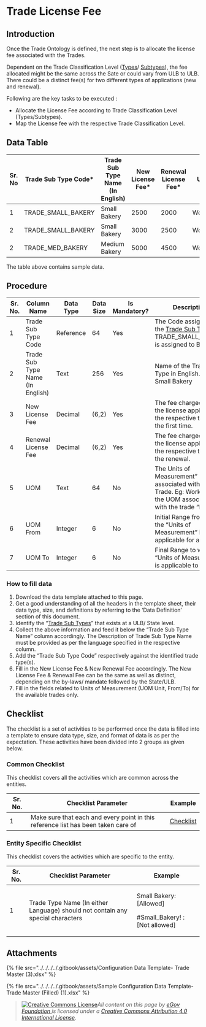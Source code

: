 # Trade License Fee

## Introduction <a href="#introduction" id="introduction"></a>

Once the Trade Ontology is defined, the next step is to allocate the license fee associated with the Trades.

Dependent on the Trade Classification Level ([Types](trade-type.md)/ [Subtypes](trade-sub-type.md)), the fee allocated might be the same across the Sate or could vary from ULB to ULB. There could be a distinct fee(s) for two different types of applications (new and renewal).

Following are the key tasks to be executed :

* Allocate the License Fee according to Trade Classification Level (Types/Subtypes).
* Map the License fee with the respective Trade Classification Level.

## Data Table <a href="#data-table" id="data-table"></a>

| Sr. No | Trade Sub Type Code\* | Trade Sub Type Name (In English) | New License Fee\* | Renewal License Fee\* | UOM     | UOM From | UOM To |
| ------ | --------------------- | -------------------------------- | ----------------- | --------------------- | ------- | -------- | ------ |
| 1      | TRADE\_SMALL\_BAKERY  | Small Bakery                     | 2500              | 2000                  | Workers | 1        | 20     |
| 2      | TRADE\_SMALL\_BAKERY  | Small Bakery                     | 3000              | 2500                  | Workers | 21       | 30     |
| 2      | TRADE\_MED\_BAKERY    | Medium Bakery                    | 5000              | 4500                  | Workers | 1        | 30     |

The table above contains sample data.

## Procedure <a href="#procedure" id="procedure"></a>

| Sr. No. | Column Name                      | Data Type | Data Size | Is Mandatory? | Description                                                                                                    |
| ------- | -------------------------------- | --------- | --------- | ------------- | -------------------------------------------------------------------------------------------------------------- |
| 1       | Trade Sub Type Code              | Reference | 64        | Yes           | The Code assigned to the [Trade Sub Type](trade-sub-type.md). Eg: TRADE\_SMALL\_BAKERY is assigned to Bakery   |
| 2       | Trade Sub Type Name (In English) | Text      | 256       | Yes           | Name of the Trade Sub Type in English. Eg: Small Bakery                                                        |
| 3       | New License Fee                  | Decimal   | (6,2)     | Yes           | The fee charged when the license applied for the respective trade for the first time.                          |
| 4       | Renewal License Fee              | Decimal   | (6,2)     | Yes           | The fee charged when the license applied for the respective trade for the renewal.                             |
| 5       | UOM                              | Text      | 64        | No            | The Units of Measurement” associated with the Trade. Eg: Workers is the UOM associated with the trade “Bakery” |
| 6       | UOM From                         | Integer   | 6         | No            | Initial Range from which the “Units of Measurement” is applicable for a Trade                                  |
| 7       | UOM To                           | Integer   | 6         | No            | Final Range to which the “Units of Measurement” is applicable to a Trade                                       |

### How to fill data <a href="#how-to-fill-data" id="how-to-fill-data"></a>

1. Download the data template attached to this page.
2. Get a good understanding of all the headers in the template sheet, their data type, size, and definitions by referring to the ‘Data Definition’ section of this document.
3. Identify the “[Trade Sub Types](trade-sub-type.md)” that exists at a ULB/ State level.
4. Collect the above information and feed it below the “Trade Sub Type Name” column accordingly. The Description of Trade Sub Type Name must be provided as per the language specified in the respective column.
5. Add the “Trade Sub Type Code” respectively against the identified trade type(s).
6. Fill in the New License Fee & New Renewal Fee accordingly. The New License Fee & Renewal Fee can be the same as well as distinct, depending on the by-laws/ mandate followed by the State/ULB.
7. Fill in the fields related to Units of Measurement (UOM Unit, From/To) for the available trades only.

## Checklist <a href="#checklist" id="checklist"></a>

The checklist is a set of activities to be performed once the data is filled into a template to ensure data type, size, and format of data is as per the expectation. These activities have been divided into 2 groups as given below.

### Common Checklist <a href="#common-checklist" id="common-checklist"></a>

This checklist covers all the activities which are common across the entities.

| Sr. No. | Checklist Parameter                                                               | Example                                                                                                                      |
| ------- | --------------------------------------------------------------------------------- | ---------------------------------------------------------------------------------------------------------------------------- |
| 1       | Make sure that each and every point in this reference list has been taken care of | ​[Checklist](https://docs.digit.org/configure-digit/configuring-master-data-templates/module-setup/common-config/checklist)​ |

### Entity Specific Checklist <a href="#entity-specific-checklist" id="entity-specific-checklist"></a>

This checklist covers the activities which are specific to the entity.

| Sr. No. | Checklist Parameter                                                            | Example                                                             |
| ------- | ------------------------------------------------------------------------------ | ------------------------------------------------------------------- |
| 1       | Trade Type Name (In either Language) should not contain any special characters | <p>Small Bakery: [Allowed]</p><p>#Small_Bakery! : [Not allowed]</p> |

## Attachments <a href="#attachments" id="attachments"></a>

{% file src="../../../../.gitbook/assets/Configuration Data Template- Trade Master (3).xlsx" %}

{% file src="../../../../.gitbook/assets/Sample Configuration Data Template- Trade Master (Filled) (1).xlsx" %}

> [![Creative Commons License](https://i.creativecommons.org/l/by/4.0/80x15.png)](http://creativecommons.org/licenses/by/4.0/)_All content on this page by_ [_eGov Foundation_ ](https://egov.org.in/)_is licensed under a_ [_Creative Commons Attribution 4.0 International License_](http://creativecommons.org/licenses/by/4.0/)_._
